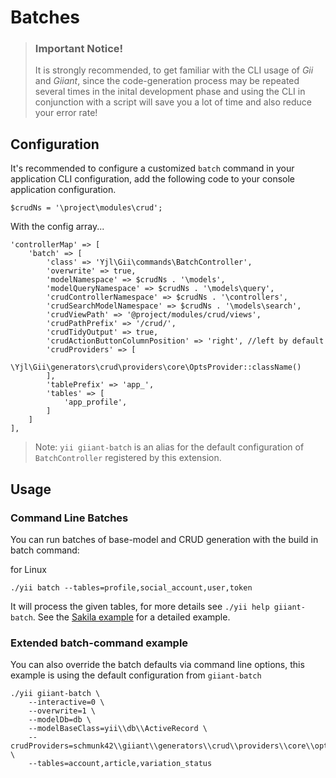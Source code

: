 Batches
=======

> ### Important Notice!
>
> It is strongly recommended, to get familiar with the CLI usage of *Gii* and *Giiant*, since the code-generation process may be repeated several times in the inital development phase and using the CLI in conjunction with a script will save you a lot of time and also reduce your error rate!

Configuration
-------------

It's recommended to configure a customized `batch` command in your application CLI configuration, add the following code to your console application configuration.

    $crudNs = '\project\modules\crud';

With the config array...

    'controllerMap' => [
        'batch' => [
            'class' => 'Yjl\Gii\commands\BatchController',
            'overwrite' => true,
            'modelNamespace' => $crudNs . '\models',
            'modelQueryNamespace' => $crudNs . '\models\query',
            'crudControllerNamespace' => $crudNs . '\controllers',
            'crudSearchModelNamespace' => $crudNs . '\models\search',
            'crudViewPath' => '@project/modules/crud/views',
            'crudPathPrefix' => '/crud/',
            'crudTidyOutput' => true,
            'crudActionButtonColumnPosition' => 'right', //left by default
            'crudProviders' => [
                \Yjl\Gii\generators\crud\providers\core\OptsProvider::className()
            ],
            'tablePrefix' => 'app_',
            'tables' => [
                'app_profile',
            ]
        ]
    ],

> Note: `yii giiant-batch` is an alias for the default configuration of `BatchController` registered by this extension.

Usage
-----

### Command Line Batches

You can run batches of base-model and CRUD generation with the build in batch command:

for Linux

    ./yii batch --tables=profile,social_account,user,token

It will process the given tables, for more details see `./yii help giiant-batch`. See the [Sakila example](50-generate-sakila-backend.md) for a detailed example.



### Extended batch-command example

You can also override the batch defaults via command line options, this example is using the default configuration from `giiant-batch`

```
./yii giiant-batch \
    --interactive=0 \
    --overwrite=1 \
    --modelDb=db \
    --modelBaseClass=yii\\db\\ActiveRecord \
    --crudProviders=schmunk42\\giiant\\generators\\crud\\providers\\core\\optsProvider \
    --tables=account,article,variation_status
```
